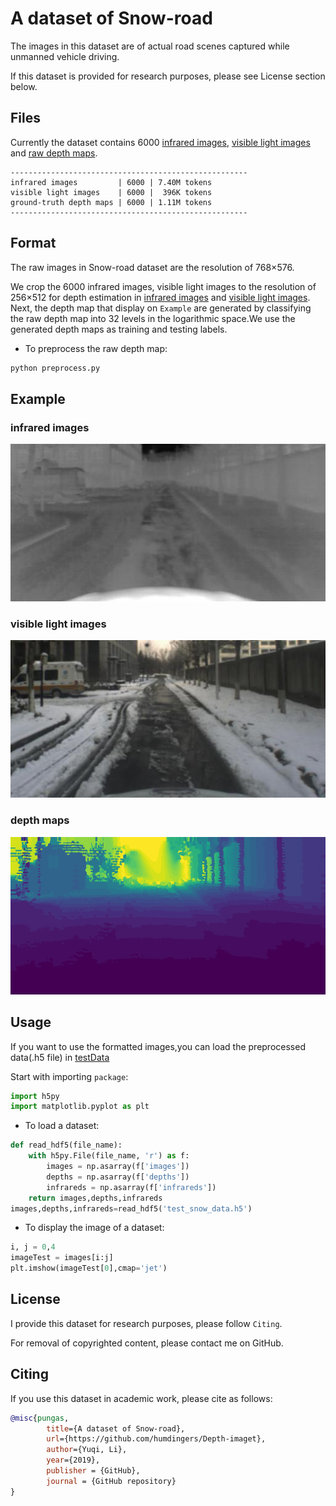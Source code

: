# A dataset of Snow-road

The images in this dataset are of actual road scenes captured while unmanned vehicle driving.

If this dataset is provided for research purposes, please see License section below.


## Files
Currently the dataset contains 6000 [infrared images](infrared_images), [visible light images](visible_light_images) and [raw depth maps](depth_maps).

```
-----------------------------------------------------
infrared images         | 6000 | 7.40M tokens
visible light images    | 6000 |  396K tokens
ground-truth depth maps | 6000 | 1.11M tokens
-----------------------------------------------------
```

## Format
The raw images in Snow-road dataset are the resolution of 768×576.

We crop the 6000 infrared images, visible light images to the resolution of 256×512 for depth estimation in [infrared images](infrared_images) and [visible light images](visible_light_images). Next, the depth map that display on `Example` are generated by classifying the raw depth map into 32 levels in the logarithmic space.We use the generated depth maps as training and testing labels.

- To preprocess the raw depth map:
```python
python preprocess.py
```


## Example

### infrared images 

![infrared_image](/example/infrared_image.png)

### visible light images

![visible light image](/example/visible_light_image.png)

### depth maps

![depth_map](/example/depth_map.png)


## Usage
If you want to use the formatted images,you can load the preprocessed data(.h5 file) in [testData](testData)

Start with importing `package`:
```python
import h5py
import matplotlib.pyplot as plt
```
- To load a dataset:
```python
def read_hdf5(file_name):
    with h5py.File(file_name, 'r') as f:
        images = np.asarray(f['images'])
        depths = np.asarray(f['depths'])
        infrareds = np.asarray(f['infrareds'])
    return images,depths,infrareds
images,depths,infrareds=read_hdf5('test_snow_data.h5')
```
- To display the image of a dataset:
```python
i, j = 0,4
imageTest = images[i:j]
plt.imshow(imageTest[0],cmap='jet')
```


## License
I provide this dataset for research purposes, please follow `Citing`.

For removal of copyrighted content, please contact me on GitHub.


## Citing
If you use this dataset in academic work, please cite as follows:

```bibtex
@misc{pungas,
        title={A dataset of Snow-road},
        url={https://github.com/humdingers/Depth-imaget},
        author={Yuqi, Li},
        year={2019},
        publisher = {GitHub},
        journal = {GitHub repository}
}
```
